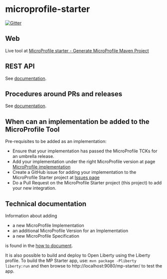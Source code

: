 # microprofile-starter

[![Gitter](https://badges.gitter.im/eclipse/microprofile-starter.svg)](https://gitter.im/eclipse/microprofile-starter?utm_source=badge&utm_medium=badge&utm_campaign=pr-badge&utm_content=badge)

## Web

Live tool at [MicroProfile starter - Generate MicroProfile Maven Project](https://start.microprofile.io/index.xhtml)

## REST API

See [documentation](./src/main/resources/REST-README.md).

## Procedures around PRs and releases

See [documentation](./releasing.md).

## When can an implementation be added to the MicroProfile Tool

Pre-requisites to be added as an implementation:

- Ensure that your implementation has passed the MicroProfile TCKs for an umbrella release.
- Add your implementation under the right MicroProfile version at page [MicroProfile implementation](https://wiki.eclipse.org/MicroProfile/Implementation)
- Create a GitHub issue for adding your implementation to the MicroProfile Starter project at [Issues page](https://github.com/eclipse/microprofile-starter/issues)
- Do a Pull Request on the MicroProfile Starter project (this project) to add your new integration.

## Technical documentation

Information about adding
* a new MicroProfile Implementation
* an additional MicroProfile Version for an Implementation
* a new MicroProfile Specification

is found in the [how to document](https://github.com/eclipse/microprofile-starter/blob/master/how-to.md).

It is also possible to build and deploy to Open Liberty using the Liberty profile. To build the MP Starter app, use: `mvn package -Pliberty liberty:run` and then browse to http://localhost:9080/mp-starter/ to test the app.